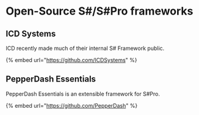 # Open-Source S#/S#Pro frameworks

## ICD Systems

ICD recently made much of their internal S# Framework public.

{% embed url="https://github.com/ICDSystems" %}

## PepperDash Essentials

PepperDash Essentials is an extensible framework for S#Pro.

{% embed url="https://github.com/PepperDash" %}
